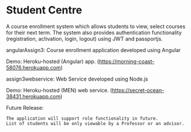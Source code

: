 # Student Centre

A course enrollment system which allows students to view, select courses for their next term. The system also provides authentication functionality (registration, activation, login, logout) using JWT and passportjs.

angularAssign3: Course enrollment application developed using Angular

Demo: Heroku-hosted (Angular) app. (https://morning-coast-58076.herokuapp.com)

assign3webservice: Web Service developed using Node.js

Demo: Heroku-hosted (MEN) web service. (https://secret-ocean-38431.herokuapp.com)

Future Release:

    The application will support role functionality in future.
    List of students will be only viewable by a Professor or an advisor.
